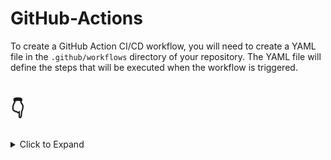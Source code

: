 # GitHub-Actions

To create a GitHub Action CI/CD workflow, you will need to create a YAML file in the `.github/workflows` directory of your repository. The YAML file will define the steps that will be executed when the workflow is triggered.

# 👇
<details>
   <summary>Click to Expand</summary>

    Here are the steps on how to perform a GitHub Action CI/CD workflow:

- Create a new repository on GitHub.
- In the repository, create a new file called `.github/workflows/example.yml`.
- In the example.yml file, define the steps that need to be taken in the CI/CD workflow.
- Save the example.yml file.
- Push the example.yml file to the repository.
- Make a change to the code in the repository.
- Push the change to the repository.
- The CI/CD workflow will be triggered and the steps that you defined in the example.yml file will be executed.
   
You can customize the example.yml file to meet the specific needs of your project. For example, you can add additional steps to the workflow, such as building the application or deploying the application to a production environment.

By automating the process of building, testing, and deploying your application, you can ensure that your application is always in a working state. This can help to improve the reliability of your application and make it easier to maintain. 
   </details>